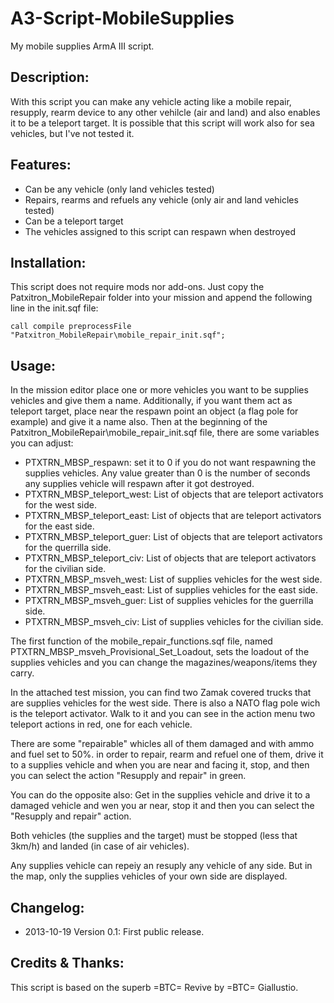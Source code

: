 A3-Script-MobileSupplies
========================

My mobile supplies ArmA III script.

Description:
------------
With this script you can make any vehicle acting like a mobile repair, resupply, rearm device to any other vehilcle (air and land) and also enables it to be a teleport target. It is possible that this script will work also for sea vehicles, but I've not tested it.


Features:
---------
*	Can be any vehicle (only land vehicles tested)
*	Repairs, rearms and refuels any vehicle (only air and land vehicles tested)
*	Can be a teleport target
*	The vehicles assigned to this script can respawn when destroyed


Installation:
-------------
This script does not require mods nor add-ons. Just copy the Patxitron_MobileRepair folder into your mission and append the following line in the init.sqf file:

	call compile preprocessFile "Patxitron_MobileRepair\mobile_repair_init.sqf";


Usage:
------
In the mission editor place one or more vehicles you want to be supplies vehicles and give them a name. Additionally, if you want them act as teleport target, place near the respawn point an object (a flag pole for example) and give it a name also. Then at the beginning of the Patxitron_MobileRepair\mobile_repair_init.sqf file, there are some variables you can adjust:
*	PTXTRN_MBSP_respawn: set it to 0 if you do not want respawning the supplies vehicles. Any value greater than 0 is the number of seconds any supplies vehicle will respawn after it got destroyed.
*	PTXTRN_MBSP_teleport_west: List of objects that are teleport activators for the west side.
*	PTXTRN_MBSP_teleport_east: List of objects that are teleport activators for the east side.
*	PTXTRN_MBSP_teleport_guer: List of objects that are teleport activators for the querrilla side.
*	PTXTRN_MBSP_teleport_civ: List of objects that are teleport activators for the civilian side.
*	PTXTRN_MBSP_msveh_west: List of supplies vehicles for the west side.
*	PTXTRN_MBSP_msveh_east: List of supplies vehicles for the east side.
*	PTXTRN_MBSP_msveh_guer: List of supplies vehicles for the guerrilla side.
*	PTXTRN_MBSP_msveh_civ: List of supplies vehicles for the civilian side.

The first function of the mobile_repair_functions.sqf file, named PTXTRN_MBSP_msveh_Provisional_Set_Loadout, sets the loadout of the supplies vehicles and you can change the magazines/weapons/items they carry.

In the attached test mission, you can find two Zamak covered trucks that are supplies vehicles for the west side. There is also a NATO flag pole wich is the teleport activator. Walk to it and you can see in the action menu two teleport actions in red, one for each vehicle.

There are some "repairable" whicles all of them damaged and with ammo and fuel set to 50%. in order to repair, rearm and refuel one of them, drive it to a supplies vehicle and when you are near and facing it, stop, and then you can select the action "Resupply and repair" in green.

You can do the opposite also: Get in the supplies vehicle and drive it to a damaged vehicle and wen you ar near, stop it and then you can select the "Resupply and repair" action.

Both vehicles (the supplies and the target) must be stopped (less that 3km/h) and landed (in case of air vehicles).

Any supplies vehicle can repeiy an resuply any vehicle of any side. But in the map, only the supplies vehicles of your own side are displayed.


Changelog:
----------
*	2013-10-19 Version 0.1: First public release.


Credits &amp; Thanks:
---------------------
This script is based on the superb =BTC= Revive by =BTC= Giallustio.

